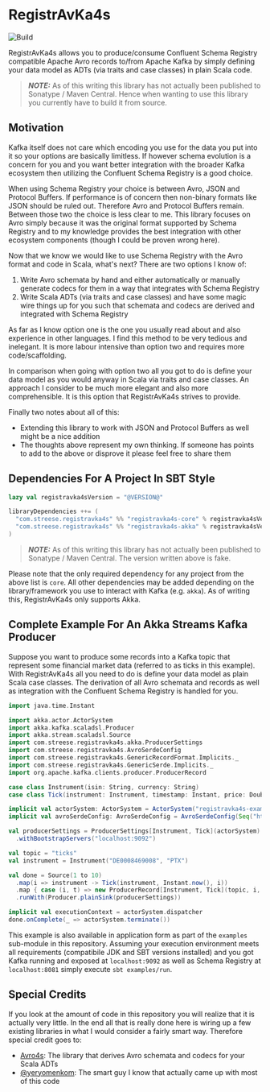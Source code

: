 # RegistrAvKa4s

![Build](https://github.com/maxstreese/registravka4s/workflows/Build/badge.svg?branch=master&event=push)

RegistrAvKa4s allows you to produce/consume Confluent Schema Registry compatible Apache Avro records to/from
Apache Kafka by simply defining your data model as ADTs (via traits and case classes) in plain Scala code.

> **_NOTE:_**  As of this writing this library has not actually been published to Sonatype / Maven Central. Hence when
> wanting to use this library you currently have to build it from source.

## Motivation

Kafka itself does not care which encoding you use for the data you put into it so your options are basically limitless.
If however schema evolution is a concern for you and you want better integration with the broader Kafka ecosystem then
utilizing the Confluent Schema Registry is a good choice.

When using Schema Registry your choice is between Avro, JSON and Protocol Buffers. If performance is of concern then
non-binary formats like JSON should be ruled out. Therefore Avro and Protocol Buffers remain. Between those two the
choice is less clear to me. This library focuses on Avro simply because it was the original format supported by
Schema Registry and to my knowledge provides the best integration with other ecosystem components (though I could
be proven wrong here).

Now that we know we would like to use Schema Registry with the Avro format and code in Scala, what's next?
There are two options I know of:

1. Write Avro schemata by hand and either automatically or manually generate codecs for them in a way that integrates with Schema Registry
2. Write Scala ADTs (via traits and case classes) and have some magic wire things up for you such that schemata and codecs are derived and integrated with Schema Registry

As far as I know option one is the one you usually read about and also experience in other languages. I find this
method to be very tedious and inelegant. It is more labour intensive than option two and requires more code/scaffolding.

In comparison when going with option two all you got to do is define your data model as you would anyway in Scala
via traits and case classes. An approach I consider to be much more elegant and also more comprehensible. It is this
option that RegistrAvKa4s strives to provide.

Finally two notes about all of this:

* Extending this library to work with JSON and Protocol Buffers as well might be a nice addition
* The thoughts above represent my own thinking. If someone has points to add to the above or disprove it please feel free to share them

## Dependencies For A Project In SBT Style

```scala
lazy val registravka4sVersion = "@VERSION@"

libraryDependencies ++= (
  "com.streese.registravka4s" %% "registravka4s-core" % registravka4sVersion,
  "com.streese.registravka4s" %% "registravka4s-akka" % registravka4sVersion
)
```

> **_NOTE:_**  As of this writing this library has not actually been published to Sonatype / Maven Central. The version
> written above is fake.

Please note that the only required dependency for any project from the above list is `core`. All other dependencies
may be added depending on the library/framework you use to interact with Kafka (e.g. `akka`). As of writing this,
RegistrAvKa4s only supports Akka.

## Complete Example For An Akka Streams Kafka Producer

Suppose you want to produce some records into a Kafka topic that represent some financial market data (referred to as
ticks in this example). With RegistrAvKa4s all you need to do is define your data model as plain Scala case classes.
The derivation of all Avro schemata and records as well as integration with the Confluent Schema Registry is handled
for you.

```scala mdoc:compile-only
import java.time.Instant

import akka.actor.ActorSystem
import akka.kafka.scaladsl.Producer
import akka.stream.scaladsl.Source
import com.streese.registravka4s.akka.ProducerSettings
import com.streese.registravka4s.AvroSerdeConfig
import com.streese.registravka4s.GenericRecordFormat.Implicits._
import com.streese.registravka4s.GenericSerde.Implicits._
import org.apache.kafka.clients.producer.ProducerRecord

case class Instrument(isin: String, currency: String)
case class Tick(instrument: Instrument, timestamp: Instant, price: Double)

implicit val actorSystem: ActorSystem = ActorSystem("registravka4s-example-actor-system")
implicit val avroSerdeConfig: AvroSerdeConfig = AvroSerdeConfig(Seq("http://localhost:8081"))

val producerSettings = ProducerSettings[Instrument, Tick](actorSystem)
  .withBootstrapServers("localhost:9092")

val topic = "ticks"
val instrument = Instrument("DE0008469008", "PTX")

val done = Source(1 to 10)
  .map(i => instrument -> Tick(instrument, Instant.now(), i))
  .map { case (i, t) => new ProducerRecord[Instrument, Tick](topic, i, t) }
  .runWith(Producer.plainSink(producerSettings))

implicit val executionContext = actorSystem.dispatcher
done.onComplete(_ => actorSystem.terminate())
```

This example is also available in application form as part of the `examples` sub-module in this repository. Assuming
your execution environment meets all requirements (compatibile JDK and SBT versions installed) and you got Kafka
running and exposed at `localhost:9092` as well as Schema Registry at `localhost:8081` simply execute
`sbt examples/run`.

## Special Credits

If you look at the amount of code in this repository you will realize that it is actually very little. In the end all
that is really done here is wiring up a few existing libraries in what I would consider a fairly smart way.
Therefore special credit goes to:

* [Avro4s](https://github.com/sksamuel/avro4s): The library that derives Avro schemata and codecs for your Scala ADTs
* [@yeryomenkom](https://github.com/yeryomenkom): The smart guy I know that actually came up with most of this code
